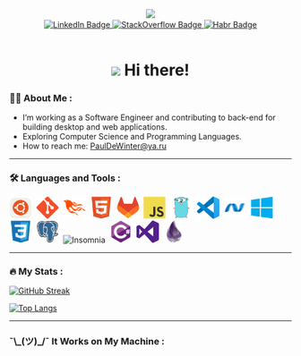 <div id="header" align="center">
  <img src="https://media.giphy.com/media/jdPMeyv9rn0hZHh8n9/giphy.gif" width="300"/>
  <div id="badges">
    <a href="https://www.linkedin.com/in/pavel-zimin-557480172">
      <img src="https://img.shields.io/badge/LinkedIn-blue?style=for-the-badge&logo=linkedin&logoColor=white" alt="LinkedIn Badge"/>
    </a>
    <a href="https://stackoverflow.com/users/20338752/paul-winter">
      <img src="https://img.shields.io/badge/StackOverflow-orange?style=for-the-badge&logo=stackoverflow&logoColor=white" alt="StackOverflow Badge"/>
    </a>
    <a href="https://career.habr.com/paul-zimin">
      <img src="https://img.shields.io/badge/Habr-teal?style=for-the-badge&logo=Habr&logoColor=white" alt="Habr Badge"/>
    </a>
  </div>  
  <img src="https://komarev.com/ghpvc/?username=Paul-Winter&style=flat-square&color=blue" alt=""/>
  <h1>
    <img src="https://media.giphy.com/media/hvRJCLFzcasrR4ia7z/giphy.gif" width="30px"/>
    Hi there!
  </h1>
</div>

### :man_technologist: About Me :
- I’m working as a Software Engineer and contributing to back-end for building desktop and web applications.
- Exploring Computer Science and Programming Languages.
- How to reach me: <PaulDeWinter@ya.ru>

---

### :hammer_and_wrench: Languages and Tools :
<div>
  <img src="https://github.com/Rminsh/Ubuntu_touch_iconPack/blob/master/preview/icon_default.png" title="Ubuntu" alt="Ubuntu" width="40" height="40"/>&nbsp;
  <img src="https://github.com/devicons/devicon/blob/master/icons/git/git-original.svg" title="Git" alt="Git" width="40" height="40"/>&nbsp;
  <img src="https://github.com/devicons/devicon/blob/master/icons/phoenix/phoenix-original.svg" title="Phoenix Framework" alt="Phoenix" width="40" height="40"/>&nbsp;
  <img src="https://github.com/devicons/devicon/blob/master/icons/html5/html5-original.svg" title="HTML5" alt="HTML" width="40" height="40"/>&nbsp;
  <img src="https://github.com/devicons/devicon/blob/master/icons/gitlab/gitlab-original.svg" title="GitLab" alt="GitLab" width="40" height="40"/>&nbsp;
  <img src="https://github.com/devicons/devicon/blob/master/icons/javascript/javascript-original.svg" title="JavaScript" alt="JavaScript" width="40" height="40"/>&nbsp;
  <img src="https://github.com/devicons/devicon/blob/master/icons/go/go-original.svg" title="Go" alt="Go" width="40" height="40"/>&nbsp;
  <img src="https://github.com/devicons/devicon/blob/master/icons/vscode/vscode-original.svg" title="Visual Studio Code" alt="VS Code" width="40" height="40"/>&nbsp;
  <img src="https://github.com/devicons/devicon/blob/master/icons/dot-net/dot-net-original.svg" title=".NET Framework" alt=".NET" width="40" height="40"/>&nbsp;
  <img src="https://github.com/devicons/devicon/blob/master/icons/windows8/windows8-original.svg" title="Windows" alt="Windows" width="40" height="40"/>&nbsp;
  <img src="https://github.com/devicons/devicon/blob/master/icons/css3/css3-original.svg"  title="CSS3" alt="CSS" width="40" height="40"/>&nbsp; 
  <img src="https://github.com/devicons/devicon/blob/master/icons/postgresql/postgresql-original.svg" title="PostgreSQL" alt="PostgreSQL" width="40" height="40"/>&nbsp;
  <img src="https://www.svgrepo.com/show/353904/insomnia.svg" title="Insomnia" alt="Insomnia" width="40" height="40"/>&nbsp;
  <img src="https://github.com/devicons/devicon/blob/master/icons/csharp/csharp-original.svg" title="C#" alt="C#" width="40" height="40"/>&nbsp;
  <img src="https://github.com/devicons/devicon/blob/master/icons/visualstudio/visualstudio-plain.svg" title="Visual Studio" alt="Visual Studio" width="40" height="40"/>&nbsp;
  <img src="https://github.com/devicons/devicon/blob/master/icons/elixir/elixir-original.svg" title="Elixir" alt="Elixir" width="40" height="40"/>
</div>

---

### :fire: My Stats :
[![GitHub Streak](https://streak-stats.demolab.com/?user=Paul-Winter)](https://git.io/streak-stats)
<!--[![GitHub Streak](https://streak-stats.demolab.com?user=Paul-Winter&theme=dark&background=000000&border_radius=8&date_format=j%20M%5B%20Y%5D)](https://git.io/streak-stats)-->

[![Top Langs](https://github-readme-stats.vercel.app/api/top-langs/?username=Paul-Winter&layout=compact&theme=vision-friendly-dark&border_radius=8)](https://github.com/anuraghazra/github-readme-stats)

---

<h3>¯\_(ツ)_/¯  It Works on My Machine :</h3>



<!--
### Hi there 👋

**Paul-Winter/Paul-Winter** is a ✨ _special_ ✨ repository because its `README.md` (this file) appears on your GitHub profile.

Here are some ideas to get you started:

- 🔭 I’m currently working on ...
- 🌱 I’m currently learning ...
- 👯 I’m looking to collaborate on ...
- 🤔 I’m looking for help with ...
- 💬 Ask me about ...
- 📫 How to reach me: ...
- 😄 Pronouns: ...
- ⚡ Fun fact: ...
-->

<!--
More information:
https://www.sitepoint.com/github-profile-readme
https://proglib.io/p/kak-kreativno-oformit-profil-na-github-chtoby-on-privlekal-vnimanie-2022-03-17
-->
